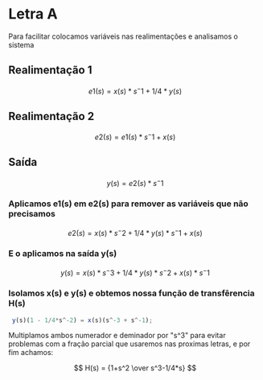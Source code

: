 # Letra A
Para facilitar colocamos variáveis nas realimentações e analisamos o sistema

## Realimentação 1

$$ e1(s) = { x(s)*s^-1 + 1/4 * y(s) } $$

## Realimentação 2

$$ e2(s) = { e1(s)*s^-1 + x(s) } $$

## Saída

$$ y(s) = { e2(s)*s^-1 } $$ 

### Aplicamos e1(s) em e2(s) para remover as variáveis que não precisamos

$$ e2(s) = { x(s)*s^-2 + 1/4*y(s)*s^-1 + x(s) } $$

### E o aplicamos na saída y(s)

$$ y(s) = { x(s)*s^-3 + 1/4*y(s)*s^-2 + x(s)* s^-1 } $$

### Isolamos x(s) e y(s) e obtemos nossa função de transfêrencia H(s)
```js
 y(s)(1 - 1/4*s^-2) = x(s)(s^-3 + s^-1);
```

Multiplamos ambos numerador e deminador por "s^3" para evitar problemas com a fração parcial que usaremos nas proximas letras, e por fim achamos: 

$$ H(s) = {1+s^2 \over s^3-1/4*s} $$
